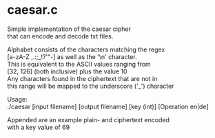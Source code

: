 # caesar.c  
  
Simple implementation of the caesar cipher  
that can encode and decode txt files.  

Alphabet consists of the characters matching the regex  
[a-zA-Z ,.:;\_!?'"\-] as well as the '\\n' character.  
This is equivalent to the ASCII values ranging from  
[32, 126] (both inclusive) plus the value 10  
Any characters found in the ciphertext that are not in  
this range will be mapped to the underscore ('_') character
  
Usage:  
./caesar [input filename] [output filename] [key (int)] [Operation en|de]

Appended are an example plain- and ciphertext encoded  
with a key value of 69